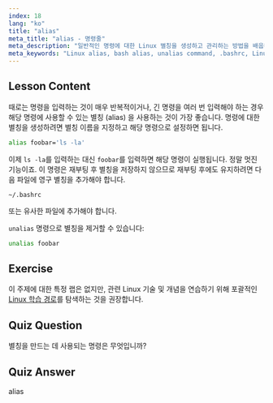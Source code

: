 ```yaml
---
index: 18
lang: "ko"
title: "alias"
meta_title: "alias - 명령줄"
meta_description: "일반적인 명령에 대한 Linux 별칭을 생성하고 관리하는 방법을 배웁니다. .bashrc 에서 임시 및 영구 별칭 설정을 발견하세요. 명령줄 효율성을 향상시키세요!"
meta_keywords: "Linux alias, bash alias, unalias command, .bashrc, Linux tutorial, command line, beginner Linux, Linux guide"
---
```


## Lesson Content

때로는 명령을 입력하는 것이 매우 반복적이거나, 긴 명령을 여러 번 입력해야 하는 경우 해당 명령에 사용할 수 있는 별칭 (alias) 을 사용하는 것이 가장 좋습니다. 명령에 대한 별칭을 생성하려면 별칭 이름을 지정하고 해당 명령으로 설정하면 됩니다.

```bash
alias foobar='ls -la'
```

이제 `ls -la`를 입력하는 대신 `foobar`를 입력하면 해당 명령이 실행됩니다. 정말 멋진 기능이죠. 이 명령은 재부팅 후 별칭을 저장하지 않으므로 재부팅 후에도 유지하려면 다음 파일에 영구 별칭을 추가해야 합니다.

```plaintext
~/.bashrc
```

또는 유사한 파일에 추가해야 합니다.

`unalias` 명령으로 별칭을 제거할 수 있습니다:

```bash
unalias foobar
```

## Exercise

이 주제에 대한 특정 랩은 없지만, 관련 Linux 기술 및 개념을 연습하기 위해 포괄적인 [Linux 학습 경로](https://labex.io/ko/learn/linux)를 탐색하는 것을 권장합니다.

## Quiz Question

별칭을 만드는 데 사용되는 명령은 무엇입니까?

## Quiz Answer

alias
